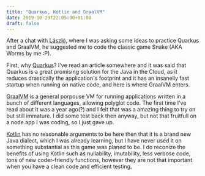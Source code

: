 ```yaml
---
title: "Quarkus, Kotlin and GraalVM"
date: 2019-10-29T22:05:30+01:00
draft: false
---
```


After a chat with [László](https://github.com/nerg4l), where I was asking some ideas to practice Quarkus and GraalVM, he suggested me to code the classic game Snake (AKA Worms by me :P).

First, why [Quarkus](https://quarkus.io)? I've read an article somewhere and it was said that Quarkus is a great promising solution for the Java in the Cloud, as it reduces drastically the application's footprint and it has an insanelly fast startup when running on native code, and here is where GraalVM enters.

[GraalVM](https://www.graalvm.org/) is a general porpouse VM for running applications written in a bunch of different languages, allowing polyglot code. The first time I've read about it was a year ago(?) and I felt that was a amazing thing to try on but still immature. I did some test back then anyway, but not that fruitfull on a node app I was coding, so I just gave up.

[Kotlin](https://kotlinlang.org/) has no reasonable arguments to be here then that it is a brand new Java dialect, which I was already learning, but I have never used it on something substantial as this game was planed to be. I do reconize the benefits of using Kotlin such as nullability, imutability, less verbose code, tons of new coder-friendly functions, however they are not that important when you have a clean code and efficient testing.


